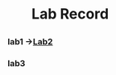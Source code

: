 <h1><ul>Lab Record</ul></h1>

<h3>lab1 -><a href="https://github.com/Akshat-07k/CN_lab/tree/main/lab1">Lab2</a> </h3>
<h3>lab3</h3>
